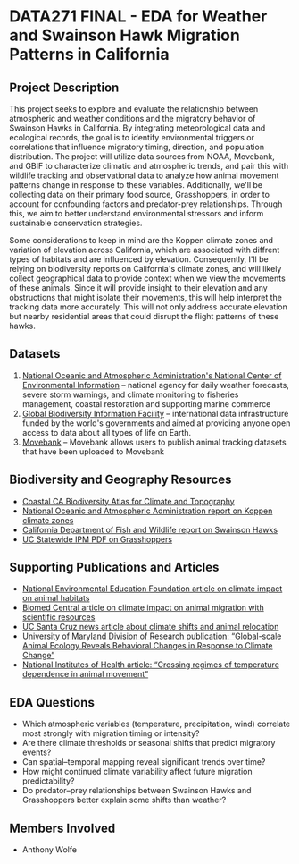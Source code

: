 # DATA271 FINAL - EDA for Weather and Swainson Hawk Migration Patterns in California

## Project Description
This project seeks to explore and evaluate the relationship between atmospheric and weather conditions and the migratory behavior of Swainson Hawks in California. By integrating meteorological data and ecological records, the goal is to identify environmental triggers or correlations that influence migratory timing, direction, and population distribution. The project will utilize data sources from NOAA, Movebank, and GBIF to characterize climatic and atmospheric trends, and pair this with wildlife tracking and observational data to analyze how animal movement patterns change in response to these variables. Additionally, we'll be collecting data on their primary food source, Grasshoppers, in order to account for confounding factors and predator-prey relationships. Through this, we aim to better understand environmental stressors and inform sustainable conservation strategies.

Some considerations to keep in mind are the Koppen climate zones and variation of elevation across California, which are associated with diffrent types of habitats and are influenced by elevation. Consequently, I'll be relying on biodiversity reports on California's climate zones, and will likely collect geographical data to provide context when we view the movements of these animals. Since it will provide insight to their elevation and any obstructions that might isolate their movements, this will help interpret the tracking data more accurately. This will not only address accurate elevation but nearby residential areas that could disrupt the flight patterns of these hawks.

## Datasets
1. [National Oceanic and Atmospheric Administration's National Center of Environmental Information](https://www.ncei.noaa.gov/) – national agency for daily weather forecasts, severe storm warnings, and climate monitoring to fisheries management, coastal restoration and supporting marine commerce
2. [Global Biodiversity Information Facility](https://www.gbif.org) – international data infrastructure funded by the world's governments and aimed at providing anyone open access to data about all types of life on Earth.
3. [Movebank](https://www.movebank.org/) –  Movebank allows users to publish animal tracking datasets that have been uploaded to Movebank

## Biodiversity and Geography Resources
- [Coastal CA Biodiversity Atlas for Climate and Topography](https://www.coastal.ca.gov/coastalvoices/resources/Biodiversity_Atlas_Climate_and_Topography.pdf)
- [National Oceanic and Atmospheric Administration report on Koppen climate zones](https://www.noaa.gov/jetstream/global/climate-zones)
- [California Department of Fish and Wildlife report on Swainson Hawks](https://wildlife.ca.gov/Conservation/Birds/Swainsons-Hawk)
- [UC Statewide IPM PDF on Grasshoppers](https://ipm.ucanr.edu/legacy_assets/PDF/PESTNOTES/pngrasshoppers.pdf)

## Supporting Publications and Articles
- [National Environmental Education Foundation article on climate impact on animal habitats](https://www.neefusa.org/story/climate-change/how-climate-change-changing-animal-habits)
- [Biomed Central article on climate impact on animal migration with scientific resources](https://climatechangeresponses.biomedcentral.com/articles/10.1186/s40665-015-0013-9)
- [UC Santa Cruz news article about climate shifts and animal relocation](https://www.scientificamerican.com/article/climate-change-is-driving-animal-migration/)
- [University of Maryland Division of Research publication: “Global-scale Animal Ecology Reveals Behavioral Changes in Response to Climate Change”](https://research.umd.edu/articles/global-scale-animal-ecology-reveals-behavioral-changes-response-climate-change)
- [National Institutes of Health article: “Crossing regimes of temperature dependence in animal movement”](https://pubmed.ncbi.nlm.nih.gov/26854767/)

## EDA Questions
- Which atmospheric variables (temperature, precipitation, wind) correlate most strongly with migration timing or intensity?
- Are there climate thresholds or seasonal shifts that predict migratory events?
- Can spatial–temporal mapping reveal significant trends over time?
- How might continued climate variability affect future migration predictability?
- Do predator–prey relationships between Swainson Hawks and Grasshoppers better explain some shifts than weather?

## Members Involved
- Anthony Wolfe

```python

```
